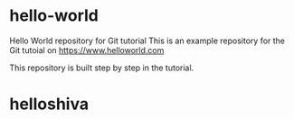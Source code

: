 # hello-world
Hello World repository for Git tutorial
This is an example repository for the Git tutoial on https://www.helloworld.com

This repository is built step by step in the tutorial.
# helloshiva
